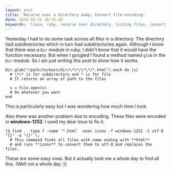 ```yaml
---
layout: post
title: 'Recurse over a directory &amp; Convert file encoding'
date: 2016-03-15 16:35:48
keywords: 'linux, ruby, recurse over directory, listing files, convert encoding'
---
```

Yesterday I had to do some task across all files in a directory. The directory had subdirectories which in turn had subdirectories again. Although I know that there was a `Dir` module in ruby, I didn't know that it would have the function necessary. But when I googled I found a method named `glob` in the `Dir` module. So I am just writing this post to show how it works.

    Dir.glob("/path/to/main/dir/\*\*/\*\*/*.html").each do |s|
      # \*\* is for subdirectory and * is for file
      # It returns an array of path to the files

      s = File.open(s)
      # Do whatever you want
    end

This is particularly easy but I was wondering how much time I took.

Also there was another problem due to encoding. These files were encoded in **windows-1252**. I used my dear linux to fix it.

    ]$ find . -type f -name '*.html' -exec iconv -f windows-1252 -t utf-8 "{}" -o "{}" \;
      # This command finds all files with name ending with **html**
      # and runs **iconv** to convert them to utf-8 and replaces the files.

These are some easy ones. But it actually took me a whole day to find all this. (Well not a whole day :))
